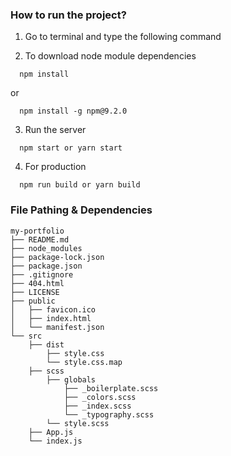 ### How to run the project?

1. Go to terminal and type the following command

2. To download node module dependencies
```
  npm install
```
or
```
  npm install -g npm@9.2.0
```

3. Run the server
```
  npm start or yarn start
```

4. For production
```
  npm run build or yarn build
```


### File Pathing & Dependencies

```
my-portfolio
├── README.md
├── node_modules
├── package-lock.json
├── package.json
├── .gitignore
├── 404.html
├── LICENSE
├── public
│   ├── favicon.ico
│   ├── index.html
│   └── manifest.json
└── src
    ├── dist
        ├── style.css
        └── style.css.map
    ├── scss
        ├── globals
            ├── _boilerplate.scss
            ├── _colors.scss
            ├── _index.scss
            └── _typography.scss
        └── style.scss
    ├── App.js
    └── index.js
```

